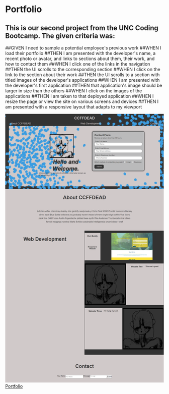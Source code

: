 # Portfolio

## This is our second project from the UNC Coding Bootcamp. The given criteria was:

##GIVEN I need to sample a potential employee's previous work
##WHEN I load their portfolio
##THEN I am presented with the developer's name, a recent photo or avatar, and links to sections about them, their work, and how to contact them
##WHEN I click one of the links in the navigation
##THEN the UI scrolls to the corresponding section
##WHEN I click on the link to the section about their work
##THEN the UI scrolls to a section with titled images of the developer's applications
##WHEN I am presented with the developer's first application
##THEN that application's image should be larger in size than the others
##WHEN I click on the images of the applications
##THEN I am taken to that deployed application
##WHEN I resize the page or view the site on various screens and devices
##THEN I am presented with a responsive layout that adapts to my viewport

![image](./assets/images/screen.png)
[Portfolio](https://ccffdead.github.io/Portfolio/)